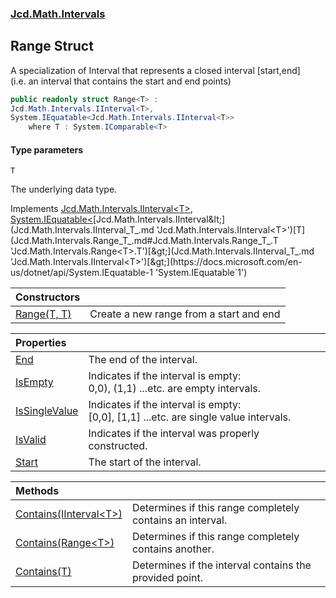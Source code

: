 ### [Jcd.Math.Intervals](Jcd.Math.Intervals.md 'Jcd.Math.Intervals')

## Range<T> Struct

A specialization of Interval that represents a closed interval [start,end]  
(i.e. an interval that contains the start and end points)

```csharp
public readonly struct Range<T> :
Jcd.Math.Intervals.IInterval<T>,
System.IEquatable<Jcd.Math.Intervals.IInterval<T>>
    where T : System.IComparable<T>
```
#### Type parameters

<a name='Jcd.Math.Intervals.Range_T_.T'></a>

`T`

The underlying data type.

Implements [Jcd.Math.Intervals.IInterval&lt;](Jcd.Math.Intervals.IInterval_T_.md 'Jcd.Math.Intervals.IInterval<T>')[T](Jcd.Math.Intervals.Range_T_.md#Jcd.Math.Intervals.Range_T_.T 'Jcd.Math.Intervals.Range<T>.T')[&gt;](Jcd.Math.Intervals.IInterval_T_.md 'Jcd.Math.Intervals.IInterval<T>'), [System.IEquatable&lt;](https://docs.microsoft.com/en-us/dotnet/api/System.IEquatable-1 'System.IEquatable`1')[Jcd.Math.Intervals.IInterval&lt;](Jcd.Math.Intervals.IInterval_T_.md 'Jcd.Math.Intervals.IInterval<T>')[T](Jcd.Math.Intervals.Range_T_.md#Jcd.Math.Intervals.Range_T_.T 'Jcd.Math.Intervals.Range<T>.T')[&gt;](Jcd.Math.Intervals.IInterval_T_.md 'Jcd.Math.Intervals.IInterval<T>')[&gt;](https://docs.microsoft.com/en-us/dotnet/api/System.IEquatable-1 'System.IEquatable`1')

| Constructors | |
| :--- | :--- |
| [Range(T, T)](Jcd.Math.Intervals.Range_T_.Range(T,T).md 'Jcd.Math.Intervals.Range<T>.Range(T, T)') | Create a new range from a start and end |

| Properties | |
| :--- | :--- |
| [End](Jcd.Math.Intervals.Range_T_.End.md 'Jcd.Math.Intervals.Range<T>.End') | The end of the interval. |
| [IsEmpty](Jcd.Math.Intervals.Range_T_.IsEmpty.md 'Jcd.Math.Intervals.Range<T>.IsEmpty') | Indicates if the interval is empty:<br/>0,0), (1,1) ...etc. are empty intervals. |
| [IsSingleValue](Jcd.Math.Intervals.Range_T_.IsSingleValue.md 'Jcd.Math.Intervals.Range<T>.IsSingleValue') | Indicates if the interval is empty:<br/>[0,0], [1,1] ...etc. are single value intervals. |
| [IsValid](Jcd.Math.Intervals.Range_T_.IsValid.md 'Jcd.Math.Intervals.Range<T>.IsValid') | Indicates if the interval was properly constructed. |
| [Start](Jcd.Math.Intervals.Range_T_.Start.md 'Jcd.Math.Intervals.Range<T>.Start') | The start of the interval. |

| Methods | |
| :--- | :--- |
| [Contains(IInterval&lt;T&gt;)](Jcd.Math.Intervals.Range_T_.Contains(Jcd.Math.Intervals.IInterval_T_).md 'Jcd.Math.Intervals.Range<T>.Contains(Jcd.Math.Intervals.IInterval<T>)') | Determines if this range completely contains an interval. |
| [Contains(Range&lt;T&gt;)](Jcd.Math.Intervals.Range_T_.Contains(Jcd.Math.Intervals.Range_T_).md 'Jcd.Math.Intervals.Range<T>.Contains(Jcd.Math.Intervals.Range<T>)') | Determines if this range completely contains another. |
| [Contains(T)](Jcd.Math.Intervals.Range_T_.Contains(T).md 'Jcd.Math.Intervals.Range<T>.Contains(T)') | Determines if the interval contains the provided point. |
